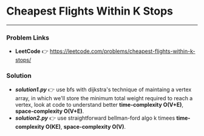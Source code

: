 # Cheapest Flights Within K Stops

---

### Problem Links
- **__LeetCode__** :point_right: https://leetcode.com/problems/cheapest-flights-within-k-stops/

### Solution
- **_solution1.py_** :point_right: use bfs with dijkstra's technique of maintaing a vertex array, in which we'll store the minimum total weight required to reach a vertex, look at code to understand better **time-complexity O(V+E)**, **space-complexity O(V+E)**.
- **_solution2.py_** :point_right: use straightforward bellman-ford algo k timees **time-complexity O(KE)**, **space-complexity O(V)**.
